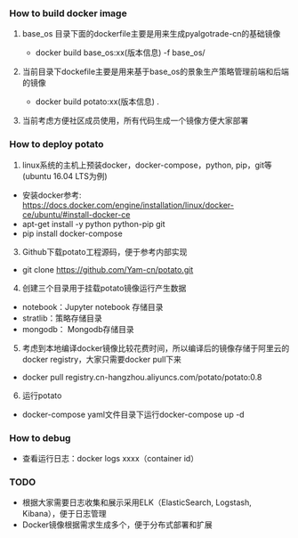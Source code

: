 ### How to build docker image
1. base_os 目录下面的dockerfile主要是用来生成pyalgotrade-cn的基础镜像
   * docker build base_os:xx(版本信息) -f base_os/

2. 当前目录下dockefile主要是用来基于base_os的景象生产策略管理前端和后端的镜像
   * docker build potato:xx(版本信息) .

3. 当前考虑方便社区成员使用，所有代码生成一个镜像方便大家部署

### How to deploy potato
1. linux系统的主机上预装docker，docker-compose，python, pip，git等(ubuntu 16.04 LTS为例)
  * 安装docker参考: https://docs.docker.com/engine/installation/linux/docker-ce/ubuntu/#install-docker-ce
  * apt-get install -y python python-pip git
  * pip install docker-compose

3. Github下载potato工程源码，便于参考内部实现
  * git clone https://github.com/Yam-cn/potato.git

4. 创建三个目录用于挂载potato镜像运行产生数据
  * notebook：Jupyter notebook 存储目录
  * stratlib：策略存储目录
  * mongodb： Mongodb存储目录

5. 考虑到本地编译docker镜像比较花费时间，所以编译后的镜像存储于阿里云的docker registry，大家只需要docker pull下来
  * docker pull registry.cn-hangzhou.aliyuncs.com/potato/potato:0.8

6. 运行potato
  * docker-compose yaml文件目录下运行docker-compose up -d

### How to debug
  * 查看运行日志：docker logs xxxx（container id）

### TODO
  * 根据大家需要日志收集和展示采用ELK（ElasticSearch, Logstash, Kibana），便于日志管理
  * Docker镜像根据需求生成多个，便于分布式部署和扩展
